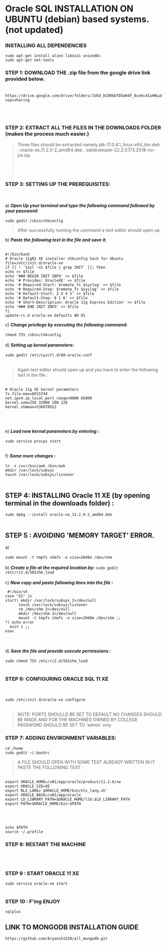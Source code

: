 # Oracle SQL INSTALLATION ON UBUNTU (debian) based systems.(not updated)

### INSTALLING ALL DEPENDENCIES

```sudo apt-get install alien libaio1 unixodbc```<br/>
```sudo apt-get net-tools```


### STEP 1: DOWNLOAD THE .zip file from the google drive link provided below.<br/><br/>
```
https://drive.google.com/drive/folders/1UkO_bC8RkDfD5m04F_6ce6c4IuHNLwEJ?usp=sharing
```
<br/><br/>
### STEP 2: EXTRACT ALL THE FILES IN THE DOWNLOADS FOLDER (makes the process much easier.)
>Three files should be extracted namely jdk-17.0.4.1_linux-x64_bin.deb , oracle-xe_11.2.0-2_amd64.deb , sqldeveloper-22.2.0.173.2018-no-jre.zip
<br/><br/><br/><br/>
### STEP 3:  SETTING UP THE PREREQUISITES:<br/>
<br/><br/>
a) _**Open Up your terminal and type the following command followed by your password:**_\
\
```sudo gedit /sbin/chkconfig```
>After successfully running the command a text editor should open up.

b) _**Paste the following text in the file and save it.**_\
<br/>
```
#!/bin/bash
# Oracle 11gR2 XE installer chkconfig hack for Ubuntu
file=/etc/init.d/oracle-xe
if [[ ! `tail -n1 $file | grep INIT` ]]; then
echo >> $file
echo '### BEGIN INIT INFO' >> $file
echo '# Provides: OracleXE' >> $file
echo '# Required-Start: $remote_fs $syslog' >> $file
echo '# Required-Stop: $remote_fs $syslog' >> $file
echo '# Default-Start: 2 3 4 5' >> $file
echo '# Default-Stop: 0 1 6' >> $file
echo '# Short-Description: Oracle 11g Express Edition' >> $file
echo '### END INIT INFO' >> $file
fi
update-rc.d oracle-xe defaults 80 01
```

c) _**Change privilege by executing the following command:**_\
\
```chmod 755 /sbin/chkconfig``` <br/>
<br/>
d) _**Setting up kernal parameters:**_<br/> 
<br/>
```sudo gedit /etc/sysctl.d/60-oracle.conf```
<br/>
<br/>
> Again text editor should open up and you have to enter the following text in the file : <br/>
> <br/>
```
# Oracle 11g XE kernel parameters  
fs.file-max=6815744  
net.ipv4.ip_local_port_range=9000 65000  
kernel.sem=250 32000 100 128 
kernel.shmmax=536870912 
```
<br/>
<br/>

e) _**Load new kernal parameters by entering :**_
<br/>
<br/>
```sudo service procps start```
<br/>
<br/>

f) _**Some more changes :**_
<br/><br/>
```ln -s /usr/bin/awk /bin/awk```
<br/>
```mkdir /var/lock/subsys```
<br/>
```touch /var/lock/subsys/listener```
<br/>
<br/>

## STEP 4: INSTALLING Oracle 11 XE (by opening terminal in the downloads folder) :<br/>
```sudo dpkg --install oracle-xe_11.2.0-2_amd64.deb```
<br/><br/>

## STEP 5 : AVOIDING 'MEMORY TARGET' ERROR.
  a)
<br/><br/>
```sudo mount -t tmpfs shmfs -o size=2048m /dev/shm```
<br/><br/>
  b) _**Create a file at the required location by:**_
```sudo gedit /etc/rc2.d/S01shm_load```
<br/><br/>
  c) _**Now copy and paste following lines into the file :**_
 ```
  #!/bin/sh
case "$1" in
start) mkdir /var/lock/subsys 2>/dev/null
       touch /var/lock/subsys/listener
       rm /dev/shm 2>/dev/null
       mkdir /dev/shm 2>/dev/null
       mount -t tmpfs shmfs -o size=2048m /dev/shm ;;
*) echo error
   exit 1 ;;
esac 
```
<br/><br/>
  d) _**Save the file and provide execute permissions :**_
  <br/><br/>
  ```sudo chmod 755 /etc/rc2.d/S01shm_load```
  <br/><br/>
  
### STEP 6: CONFIGURING ORACLE SQL 11 XE
<br/><br/>
```sudo /etc/init.d/oracle-xe configure```
<br/><br/>

> NOTE: PORTS SHOULLD BE SET TO DEFAULT NO CHANGES SHOULD BE MADE AND FOR THE MACHINES OWNED BY COLLEGE PASSWORD SHOULD BE SET TO 'admin' only

### STEP 7: ADDING ENVIRONMENT VARIABLES:
```cd /home```
<br/>
```sudo gedit ~/.bashrc```
<br/>
>A FILE SHOULD OPEN WITH SOME TEXT ALREADY WRITTEN IN IT PASTE THE FOLLOWING TEXT :
<br/><br/>
```
export ORACLE_HOME=/u01/app/oracle/product/11.2.0/xe
export ORACLE_SID=XE
export NLS_LANG=`$ORACLE_HOME/bin/nls_lang.sh`
export ORACLE_BASE=/u01/app/oracle
export LD_LIBRARY_PATH=$ORACLE_HOME/lib:$LD_LIBRARY_PATH
export PATH=$ORACLE_HOME/bin:$PATH
```
<br/><br/>

```echo $PATH```<br/>
```source ~/.profile```
<br/>
### STEP 8: RESTART THE MACHINE
<br/><br/>

### STEP 9 : START ORACLE 11 XE
```sudo service oracle-xe start```
<br/><br/>

### STEP 10 : F'ing ENJOY
```sqlplus```

## LINK TO MONGODB INSTALLATION GUIDE
```https://github.com/Aryansh1520/all_mongodb.git```




